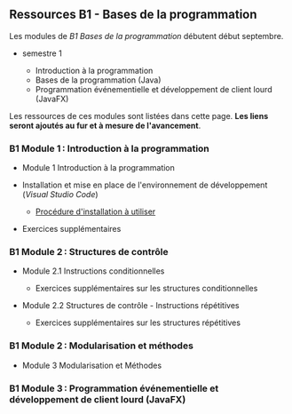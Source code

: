 ## Ressources B1 - Bases de la programmation

Les modules de _B1 Bases de la programmation_ débutent début septembre.

- semestre 1

  - Introduction à la programmation
  - Bases de la programmation (Java)
  - Programmation événementielle et développement de client lourd (JavaFX)

Les ressources de ces modules sont listées dans cette page. **Les liens seront ajoutés au fur et à mesure de l'avancement**.

### B1 Module 1 : Introduction à la programmation

- Module 1 Introduction à la programmation

- Installation et mise en place de l'environnement de développement (_Visual Studio Code_)

  - [Procédure d'installation à utiliser](installation_ide.md)

- Exercices supplémentaires

### B1 Module 2 : Structures de contrôle

- Module 2.1 Instructions conditionnelles

  - Exercices supplémentaires sur les structures conditionnelles

- Module 2.2 Structures de contrôle - Instructions répétitives

  - Exercices supplémentaires sur les structures répétitives

### B1 Module 2 : Modularisation et méthodes

- Module 3 Modularisation et Méthodes

### B1 Module 3 : Programmation événementielle et développement de client lourd (JavaFX)
